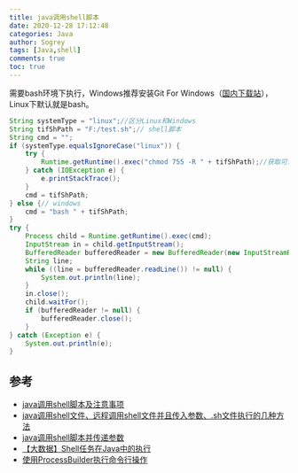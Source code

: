 ```yaml
---
title: java调用shell脚本
date: 2020-12-28 17:12:48
categories: Java
author: Sogrey
tags: [Java,shell]
comments: true
toc: true
---
```



需要bash环境下执行，Windows推荐安装Git For Windows（[国内下载站](https://github.com/waylau/git-for-win)），Linux下默认就是bash。

``` java
String systemType = "linux";//区分Linux和Windows
String tifShPath = "F:/test.sh";// shell脚本
String cmd = "";
if (systemType.equalsIgnoreCase("linux")) {
	try {
		Runtime.getRuntime().exec("chmod 755 -R " + tifShPath);//获取可读可执行权限
	} catch (IOException e) {
		e.printStackTrace();
	}
	cmd = tifShPath;
} else {// windows
	cmd = "bash " + tifShPath;
}
try {
	Process child = Runtime.getRuntime().exec(cmd);
	InputStream in = child.getInputStream();
	BufferedReader bufferedReader = new BufferedReader(new InputStreamReader(in));
	String line;
	while ((line = bufferedReader.readLine()) != null) {
		System.out.println(line);
	}
	in.close();
	child.waitFor();
	if (bufferedReader != null) {
		bufferedReader.close();
	}
} catch (Exception e) {
	System.out.println(e);
}
```

<!--more-->

## 参考

- [java调用shell脚本及注意事项](https://blog.csdn.net/sayoko06/article/details/88797838)
- [java调用shell文件、远程调用shell文件并且传入参数、.sh文件执行的几种方法](https://blog.csdn.net/qq_39477018/article/details/88849003)
- [java调用shell脚本并传递参数](https://blog.csdn.net/dream_broken/article/details/54289008)
- [【大数据】Shell任务在Java中的执行](https://www.yuque.com/docs/share/86e3fa77-39f5-4362-b809-a3c161370bcc)
- [使用ProcessBuilder执行命令行操作](https://www.jianshu.com/p/10f4771909f9)
